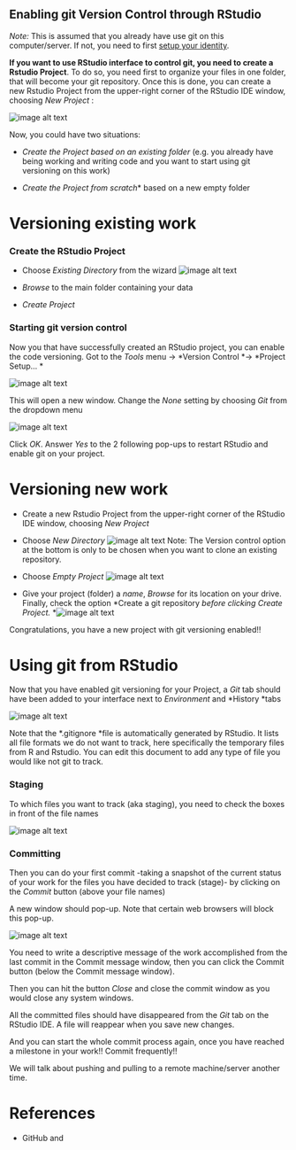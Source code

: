 ## Enabling git Version Control through RStudio 

*Note:* This is assumed that you already have use git on this computer/server. If not, you need to first [setup your identity](https://git-scm.com/book/en/v2/Getting-Started-First-Time-Git-Setup).

**If you want to use RStudio interface to control git, you need to create a Rstudio Project**. To do so, you need first to organize your files in one folder, that will become your git repository. Once this is done, you can create a new Rstudio Project from the upper-right corner of the RStudio IDE window, choosing *New Project* :

![image alt text](images/image_0.png)

Now, you could have two situations:

* *Create the Project based on an existing folder* (e.g. you already have being working and writing code and you want to start using git versioning on this work)

* *Create the Project from scratch** based on a new empty folder

# Versioning existing work

### Create the RStudio Project

* Choose *Existing Directory* from the wizard
![image alt text](images/image_1.png)

* *Browse* to the main folder containing your data

* *Create Project*

### Starting git version control 

Now you that have successfully created an RStudio project, you can enable the code versioning. Got to the *Tools* menu -> *Version Control *-> *Project Setup… *

![image alt text](images/image_2.png)

This will open a new window. Change the *None* setting by choosing *Git* from the dropdown menu

![image alt text](images/image_3.png)

Click *OK*. Answer *Yes* to the 2 following pop-ups to restart RStudio and enable git on your project.

# Versioning new work

* Create a new Rstudio Project from the upper-right corner of the RStudio IDE window, choosing *New Project* 

* Choose *New Directory* 
![image alt text](images/image_4.png)
Note: The Version control option at the bottom is only to be chosen when you want to clone an existing repository.

* Choose *Empty* *Project*
![image alt text](images/image_5.png)

* Give your project (folder) a *name*, *Browse* for its location on your drive. Finally, check the option *Create a git repository *before clicking *Create Project*.*
*![image alt text](images/image_6.png)

Congratulations, you have a new project with git versioning enabled!!

# Using git from RStudio

Now that you have enabled git versioning for your Project, a *Git* tab should have been added to your interface next to *Environment* and *History *tabs

![image alt text](images/image_7.png)

Note that the *.gitignore *file is automatically generated by RStudio. It lists all file formats we do not want to track, here specifically the temporary files from R and Rstudio. You can edit this document to add any type of file you would like not git to track.

### Staging

To which files you want to track (aka staging), you need to check the boxes in front of the file names

![image alt text](images/image_8.png)

### Committing

Then you can do your first commit -taking a snapshot of the current status of your work for the files you have decided to track (stage)-  by clicking on the *Commit* button (above your file names)

A new window should pop-up. Note that certain web browsers will block this pop-up.

![image alt text](images/image_9.png)

You need to write a descriptive message of the work accomplished from the last commit in the Commit message window, then you can click the Commit button (below the Commit message window).

Then you can hit the button *Close* and close the commit window as you would close any system windows.

All the committed files should have disappeared from the *Git* tab on the RStudio IDE. A file will reappear when you save new changes. 

And you can start the whole commit process again, once you have reached a milestone in your work!! Commit frequently!!

We will talk about pushing and pulling to a remote machine/server another time.


# References

- GitHub and  
